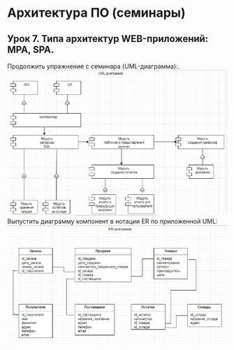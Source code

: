# Архитектура ПО (семинары)

## Урок 7. Типа архитектур WEB-приложений: MPA, SPA.

Продолжить упражнение с семинара (UML-диаграмма):.<br>
![скриншот](image_1.PNG)
Выпустить диаграмму компонент в нотации ER по приложенной UML:
![скриншот](image_2.PNG)


